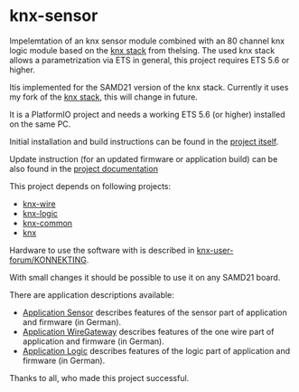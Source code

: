 knx-sensor
===

Impelemtation of an knx sensor module combined with an 80 channel knx logic module based on the [knx stack](https://github.com/thelsing/knx) from thelsing. The used knx stack allows a parametrization via ETS in general, this project requires ETS 5.6 or higher.

Itis implemented for the SAMD21 version of the knx stack. Currently it uses my fork of the [knx stack](https://github.com/mumpf/knx), this will change in future.

It is a PlatformIO project and needs a working ETS 5.6 (or higher) installed on the same PC.

Initial installation and build instructions can be found in the [project itself](https://github.com/mumpf/knx-sensor/blob/beta/doc/knx-dev-beta-setup.md).

Update instruction (for an updated firmware or application build) can be also found in the [project documentation](https://github.com/mumpf/knx-sensor/blob/beta/doc/knx-update-setup.md)

This project depends on following projects:

* [knx-wire](https://github.com/mumpf/knx-wire)
* [knx-logic](https://github.com/mumpf/knx-logic)
* [knx-common](https://github.com/mumpf/knx-common)
* [knx](https://github.com/mumpf/knx)

Hardware to use the software with is described in [knx-user-forum/KONNEKTING](https://knx-user-forum.de/forum/projektforen/konnekting/1114105-konnekting-raum-sensormodul-temp-hum-voc-co2-onewire-buzzer?p=1460098#post1460098).

With small changes it should be possible to use it on any SAMD21 board.

There are application descriptions available:

* [Application Sensor](https://github.com/mumpf/knx-sensor/blob/beta/doc/Applikationsbeschreibung-Sensor.pdf) describes features of the sensor part of application and firmware (in German).
* [Application WireGateway](https://github.com/mumpf/knx-sensor/blob/beta/doc/Applikationsbeschreibung-Wire.pdf) describes features of the one wire part of application and firmware (in German).
* [Application Logic](https://github.com/mumpf/knx-logic/blob/beta/doc/Applikationsbeschreibung-Logik.pdf) describes features of the logic part of application and firmware (in German).

Thanks to all, who made this project successful.
